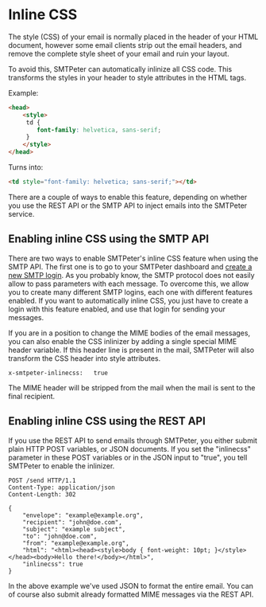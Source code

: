 # Inline CSS

The style (CSS) of your email is normally placed in the header of your HTML document, 
however some email clients strip out the email headers, and remove the complete style 
sheet of your email and ruin your layout. 

To avoid this, SMTPeter can automatically inlinize all CSS code. This transforms the 
styles in your header to style attributes in the HTML tags. 


Example:

```html
<head>
    <style>
     td {
        font-family: helvetica, sans-serif;   
     }
    </style>
</head>

```

Turns into:


```html
<td style="font-family: helvetica; sans-serif;"></td>

```

There are a couple of ways to enable this feature, depending on whether you
use the REST API or the SMTP API to inject emails into the SMTPeter service.


## Enabling inline CSS using the SMTP API

There are two ways to enable SMTPeter's inline CSS feature when using the 
SMTP API. The first one is to go to your SMTPeter dashboard and 
[create a new SMTP login](copernica-docs:SMTPeter/dashboard/smtp-credentials).
As you probably know, the SMTP protocol does not easily allow to pass
parameters with each message. To overcome this, we allow you to create
many different SMTP logins, each one with different features enabled. If you
want to automatically inline CSS, you just have to create a login with
this feature enabled, and use that login for sending your messages.

If you are in a position to change the MIME bodies of the email messages,
you can also enable the CSS inlinizer by adding a single special MIME
header variable. If this header line is present in the mail, SMTPeter will
also transform the CSS header into style attributes.

```
x-smtpeter-inlinecss:   true
```

The MIME header will be stripped from the mail when the mail is sent to
the final recipient.


## Enabling inline CSS using the REST API

If you use the REST API to send emails through SMTPeter, you either submit 
plain HTTP POST variables, or JSON documents. If you set the "inlinecss" 
parameter in these POST variables or in the JSON input to "true", you tell 
SMTPeter to enable the inlinizer.

```
POST /send HTTP/1.1
Content-Type: application/json
Content-Length: 302

{
    "envelope": "example@example.org",
    "recipient": "john@doe.com",
    "subject": "example subject",
    "to": "john@doe.com",
    "from": "example@example.org",
    "html": "<html><head><style>body { font-weight: 10pt; }</style></head><body>Hello there!</body></html>",
    "inlinecss": true
}
```

In the above example we've used JSON to format the entire email. You can of course
also submit already formatted MIME messages via the REST API.
